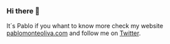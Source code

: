 ### Hi there 👋
It´s Pablo if you whant to know more check my website [pablomonteoliva.com](https://www.pablomonteoliva.com/) and follow me on [Twitter](https://twitter.com/pablomonteoliva).

<!--
**pablomonteolivam/pablomonteolivam** is a ✨ _special_ ✨ repository because its `README.md` (this file) appears on your GitHub profile.

Here are some ideas to get you started:

- 🔭 I’m currently working on ...
- 🌱 I’m currently learning ...
- 👯 I’m looking to collaborate on ...
- 🤔 I’m looking for help with ...
- 💬 Ask me about ...
- 📫 How to reach me: ...
- 😄 Pronouns: ...
- ⚡ Fun fact: ...
-->
